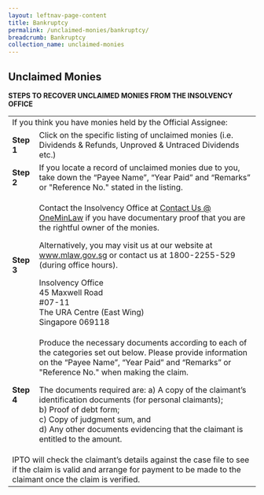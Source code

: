 ```yaml
---
layout: leftnav-page-content
title: Bankruptcy
permalink: /unclaimed-monies/bankruptcy/
breadcrumb: Bankruptcy
collection_name: unclaimed-monies
---
```


Unclaimed Monies
---

**STEPS TO RECOVER UNCLAIMED MONIES FROM THE INSOLVENCY OFFICE**

<table>
  <tr>
    <td colspan="2">If you think you have monies held by the Official Assignee:</td>
  </tr>
  <tr>
    <td><b>Step 1</b></td>
    <td>Click on the specific listing of unclaimed monies (i.e. Dividends & Refunds, Unproved & Untraced Dividends etc.)</td>
  </tr>
  <tr>
    <td><b>Step 2</b></td>
    <td>If you locate a record of unclaimed monies due to you, take down the “Payee Name”, “Year Paid” and “Remarks” or "Reference No." stated in the listing.</td>
  </tr>
  <tr>
    <td><b>Step 3</b></td>
    <td>
      	
Contact the Insolvency Office at <a href="https://www.mlaw.gov.sg/eservices/enquiry/">Contact Us @ OneMinLaw</a> if you have documentary proof that you are the rightful owner of the monies.

Alternatively, you may visit us at our website at <a href="https://staging-isomer-mlaw.netlify.com/">www.mlaw.gov.sg</a> or contact us at 1800-2255-529 (during office hours).

Insolvency Office<br>
45 Maxwell Road<br>
#07-11<br>
The URA Centre (East Wing)<br>
Singapore 069118
    </td>
  </tr>
  <tr>
    <td><b>Step 4</b></td>
    <td>
      Produce the necessary documents according to each of the categories set out below. Please provide information on the “Payee Name”, “Year Paid” and “Remarks” or "Reference No." when making the claim.
      
The documents required are:
a) A copy of the claimant’s identification documents (for personal claimants);<br>
b) Proof of debt form;<br>
c) Copy of judgment sum, and<br>
d) Any other documents evidencing that the claimant is entitled to the amount.
    </td>
  </tr>
  <tr>
    <td colspan="2">IPTO will check the claimant’s details against the case file to see if the claim is valid and arrange for payment to be made to the claimant once the claim is verified.</td>
  </tr>
</table>
